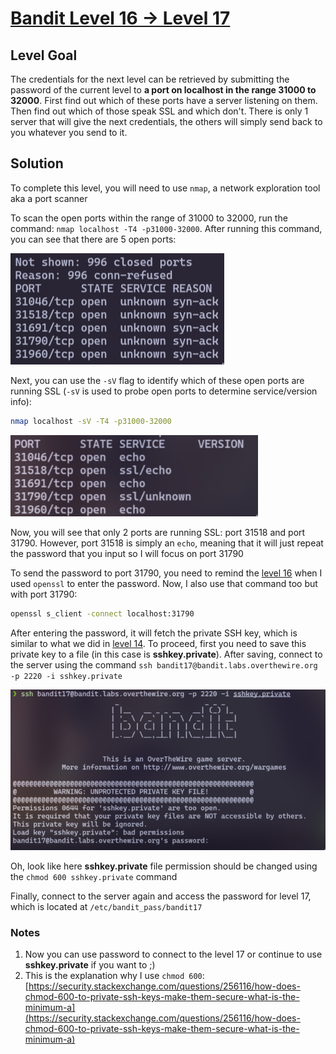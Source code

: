 # [Bandit Level 16 → Level 17](https://overthewire.org/wargames/bandit/bandit17.html)
## Level Goal

The credentials for the next level can be retrieved by submitting the password of the current level to **a port on localhost in the range 31000 to 32000**. First find out which of these ports have a server listening on them. Then find out which of those speak SSL and which don't. There is only 1 server that will give the next credentials, the others will simply send back to you whatever you send to it.

## Solution

To complete this level, you will need to use `nmap`, a network exploration tool aka a port scanner

To scan the open ports within the range of 31000 to 32000, run the command: `nmap localhost -T4 -p31000-32000`. After running this command, you can see that there are 5 open ports:

![ports](assets/level-17/scan.png)

Next, you can use the `-sV` flag to identify which of these open ports are running SSL (`-sV` is used to probe open ports to determine service/version info):

```sh
nmap localhost -sV -T4 -p31000-32000
```

![ssl](assets/level-17/ssl.png)

Now, you will see that only 2 ports are running SSL: port 31518 and port 31790. However, port 31518 is simply an `echo`, meaning that it will just repeat the password that you input so I will focus on port 31790

To send the password to port 31790, you need to remind the [level 16](https://github.com/T3l3sc0p3/ctf-writeups/blob/master/OverTheWire/Bandit/level-16.md) when I used `openssl` to enter the password. Now, I also use that command too but with port 31790:

```sh
openssl s_client -connect localhost:31790
```

After entering the password, it will fetch the private SSH key, which is similar to what we did in [level 14](https://github.com/T3l3sc0p3/ctf-writeups/blob/master/OverTheWire/Bandit/level-14.md). To proceed, first you need to save this private key to a file (in this case is **sshkey.private**). After saving, connect to the server using the command `ssh bandit17@bandit.labs.overthewire.org -p 2220 -i sshkey.private`

![chmod](assets/level-17/chmod.png)

Oh, look like here **sshkey.private** file permission should be changed using the `chmod 600 sshkey.private` command

Finally, connect to the server again and access the password for level 17, which is located at `/etc/bandit_pass/bandit17`

### Notes
1. Now you can use password to connect to the level 17 or continue to use **sshkey.private** if you want to ;)
2. This is the explanation why I use `chmod 600`: [https://security.stackexchange.com/questions/256116/how-does-chmod-600-to-private-ssh-keys-make-them-secure-what-is-the-minimum-a](https://security.stackexchange.com/questions/256116/how-does-chmod-600-to-private-ssh-keys-make-them-secure-what-is-the-minimum-a)
